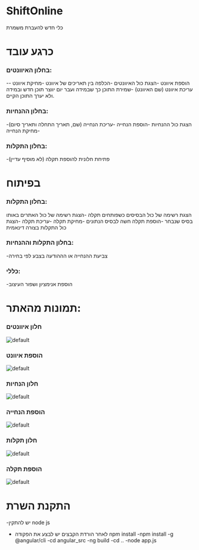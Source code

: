 # ShiftOnline

כלי חדש להעברת משמרת


# כרגע עובד
### בחלון האיוונטים:
-הוספת איוונט
-הצגת כול האיוונטים
-הכלפה בין תאריכים של איוונט
-מחיקת איוונט
-עריכת איוונט (שם האיוונט)
-שמירת התוכן כך שבמידה ועבר יום יווצר תוכן חדש ובמידה ולא יערך התוכן הקיים.

### בחלון ההנחיות:
-הצגת כול ההנחיות
-הוספת הנחייה
-עריכת הנחייה (שם, תאריך התחלה ותאריך סיום)
-מחיקת הנחייה

### בחלון התקלות:
-פתיחת חלונית להוספת תקלה (לא מוסיף עדיין)


# בפיתוח

### בחלון התקלות:
הצגת רשימה של כול הבסיסים כשפותחים תקלה
-הצגת רשימה של כול האתרים באותו בסיס שנבחר
-הוספת תקלה חשה לבסיס הנתונים
-מחיקת תקלה
-עריכת תקלה
-הצגת כול התקלות בצורה דינאמית

### בחלון התקלות וההנחיות:
-צביעת ההנחייה או הההודעה בצבע לפי בחירה

### כללי:
-הוספת אנימציון ושפור העיצוב


# תמונות מהאתר:

### חלון איוונטים
![default](https://user-images.githubusercontent.com/18642444/37240967-fc9d7546-245a-11e8-8b5e-27fbdc29e5cc.png)


### הוספת איוונט
![default](https://user-images.githubusercontent.com/18642444/37241004-4fcf559a-245b-11e8-9c8d-91fa7ac4aa7d.png)

### חלון הנחיות
![default](https://user-images.githubusercontent.com/18642444/37241018-646c04ee-245b-11e8-8192-2dd60b31c4f2.png)


### הוספת הנחייה
![default](https://user-images.githubusercontent.com/18642444/37241024-713f4cbc-245b-11e8-9fec-b261576f65fb.png)

### חלון תקלות
![default](https://user-images.githubusercontent.com/18642444/37241031-7be6695c-245b-11e8-9c37-3e085920e0c2.png)


### הוספת תקלה
![default](https://user-images.githubusercontent.com/18642444/37241036-8aa8ebc2-245b-11e8-8c80-876dfc5c1d9b.png)



# התקנת השרת

-יש להתקין node js
- לאחר הורדת הקבצים יש לבצע את הפקודה npm install
-npm install -g @angular/cli
-cd angular_src
-ng build
-cd ..
-node app.js
